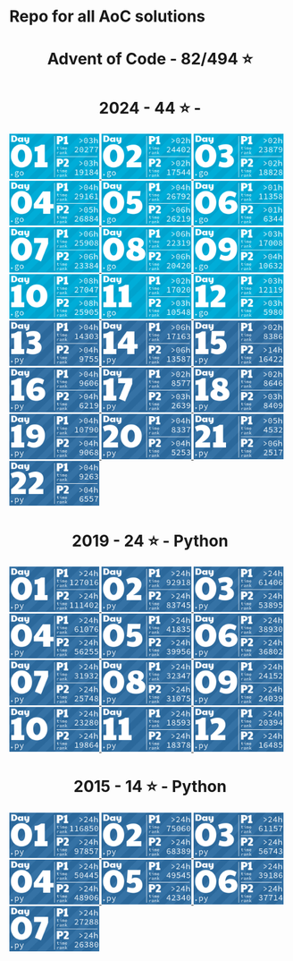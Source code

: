<h1>Repo for all AoC solutions</h1>

<!-- AOC TILES BEGIN -->
<h1 align="center">
  Advent of Code - 82/494 ⭐
</h1>
<h1 align="center">
  2024 - 44 ⭐ - 
</h1>
<a href="2024-go/day01/main.go">
  <img src=".aoc_tiles/tiles/2024/01.png" width="161px">
</a>
<a href="2024-go/day02/main.go">
  <img src=".aoc_tiles/tiles/2024/02.png" width="161px">
</a>
<a href="2024-go/day03/main.go">
  <img src=".aoc_tiles/tiles/2024/03.png" width="161px">
</a>
<a href="2024-go/day04/main.go">
  <img src=".aoc_tiles/tiles/2024/04.png" width="161px">
</a>
<a href="2024-go/day05/main.go">
  <img src=".aoc_tiles/tiles/2024/05.png" width="161px">
</a>
<a href="2024-go/day06/main.go">
  <img src=".aoc_tiles/tiles/2024/06.png" width="161px">
</a>
<a href="2024-go/day07/main.go">
  <img src=".aoc_tiles/tiles/2024/07.png" width="161px">
</a>
<a href="2024-go/day08/main.go">
  <img src=".aoc_tiles/tiles/2024/08.png" width="161px">
</a>
<a href="2024-go/day09/main.go">
  <img src=".aoc_tiles/tiles/2024/09.png" width="161px">
</a>
<a href="2024-go/day10/main.go">
  <img src=".aoc_tiles/tiles/2024/10.png" width="161px">
</a>
<a href="2024-go/day11/main.go">
  <img src=".aoc_tiles/tiles/2024/11.png" width="161px">
</a>
<a href="2024-go/day12/main.go">
  <img src=".aoc_tiles/tiles/2024/12.png" width="161px">
</a>
<a href="2024-py/day13/main.py">
  <img src=".aoc_tiles/tiles/2024/13.png" width="161px">
</a>
<a href="2024-py/day14/day14.py">
  <img src=".aoc_tiles/tiles/2024/14.png" width="161px">
</a>
<a href="2024-py/day15/main.py">
  <img src=".aoc_tiles/tiles/2024/15.png" width="161px">
</a>
<a href="2024-py/day16/main.py">
  <img src=".aoc_tiles/tiles/2024/16.png" width="161px">
</a>
<a href="2024-py/day17/main.py">
  <img src=".aoc_tiles/tiles/2024/17.png" width="161px">
</a>
<a href="2024-py/day18/main.py">
  <img src=".aoc_tiles/tiles/2024/18.png" width="161px">
</a>
<a href="2024-py/day19/main.py">
  <img src=".aoc_tiles/tiles/2024/19.png" width="161px">
</a>
<a href="2024-py/day20/main.py">
  <img src=".aoc_tiles/tiles/2024/20.png" width="161px">
</a>
<a href="2024-py/day21/main.py">
  <img src=".aoc_tiles/tiles/2024/21.png" width="161px">
</a>
<a href="2024-py/day22/main.py">
  <img src=".aoc_tiles/tiles/2024/22.png" width="161px">
</a>
<h1 align="center">
  2019 - 24 ⭐ - Python
</h1>
<a href="2019-py/day01/main.py">
  <img src=".aoc_tiles/tiles/2019/01.png" width="161px">
</a>
<a href="2019-py/day02/main.py">
  <img src=".aoc_tiles/tiles/2019/02.png" width="161px">
</a>
<a href="2019-py/day03/main.py">
  <img src=".aoc_tiles/tiles/2019/03.png" width="161px">
</a>
<a href="2019-py/day04/main.py">
  <img src=".aoc_tiles/tiles/2019/04.png" width="161px">
</a>
<a href="2019-py/day05/main.py">
  <img src=".aoc_tiles/tiles/2019/05.png" width="161px">
</a>
<a href="2019-py/day06/main.py">
  <img src=".aoc_tiles/tiles/2019/06.png" width="161px">
</a>
<a href="2019-py/day07/main.py">
  <img src=".aoc_tiles/tiles/2019/07.png" width="161px">
</a>
<a href="2019-py/day08/main.py">
  <img src=".aoc_tiles/tiles/2019/08.png" width="161px">
</a>
<a href="2019-py/day09/main.py">
  <img src=".aoc_tiles/tiles/2019/09.png" width="161px">
</a>
<a href="2019-py/day10/main.py">
  <img src=".aoc_tiles/tiles/2019/10.png" width="161px">
</a>
<a href="2019-py/day11/main.py">
  <img src=".aoc_tiles/tiles/2019/11.png" width="161px">
</a>
<a href="2019-py/day12/main.py">
  <img src=".aoc_tiles/tiles/2019/12.png" width="161px">
</a>
<h1 align="center">
  2015 - 14 ⭐ - Python
</h1>
<a href="2015-py/day01/main.py">
  <img src=".aoc_tiles/tiles/2015/01.png" width="161px">
</a>
<a href="2015-py/day02/main.py">
  <img src=".aoc_tiles/tiles/2015/02.png" width="161px">
</a>
<a href="2015-py/day03/main.py">
  <img src=".aoc_tiles/tiles/2015/03.png" width="161px">
</a>
<a href="2015-py/day04/main.py">
  <img src=".aoc_tiles/tiles/2015/04.png" width="161px">
</a>
<a href="2015-py/day05/main.py">
  <img src=".aoc_tiles/tiles/2015/05.png" width="161px">
</a>
<a href="2015-py/day06/main.py">
  <img src=".aoc_tiles/tiles/2015/06.png" width="161px">
</a>
<a href="2015-py/day07/main.py">
  <img src=".aoc_tiles/tiles/2015/07.png" width="161px">
</a>
<!-- AOC TILES END -->